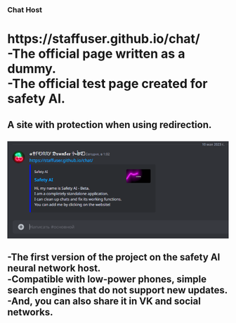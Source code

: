 ### Chat Host
<h1>https://staffuser.github.io/chat/<br>
-The official page written as a dummy.<br>
-The official test page created for safety AI.<br>
<h2>A site with protection when using redirection.<br><br>
<img src="https://raw.githubusercontent.com/staffuser/chat/main/icon8.png" alt="INVITE">
<br><br>-The first version of the project on the safety AI neural network host.<br>
-Сompatible with low-power phones, simple search engines that do not support new updates. <br>
-And, you can also share it in VK and social networks.<br>
